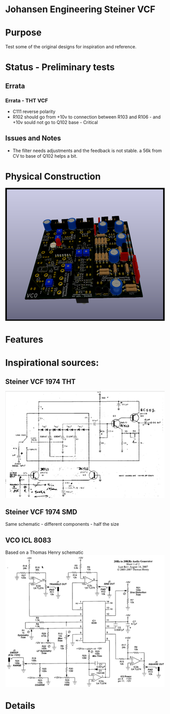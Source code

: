 # Johansen Engineering Steiner VCF

# Purpose
Test some of the original designs for inspiration and reference.

# Status - Preliminary tests
## Errata
### Errata - THT VCF
* C111 reverse polarity
* R102 should go from +10v to connection between R103 and R106 - and +10v sould not go to Q102 base - Critical
 
## Issues and Notes
 * The filter needs adjustments and the feedback is not stable. a 56k from CV to base of Q102 helps a bit.
 
# Physical Construction
![](Kicad-JE-SteinerVCF-1974-TopRevA4.png)
# Features

# Inspirational sources:
## Steiner VCF 1974 THT
![](Steiner1974.png)
## Steiner VCF 1974 SMD
Same schematic - different components - half the size

## VCO ICL 8083
Based on a Thomas Henry schematic
![](ICL8083-th_audio_gen_schem_1.png)
# Details
